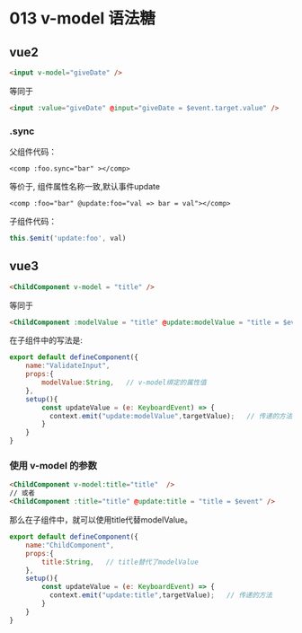 # 013 v-model 语法糖

## vue2
```html
<input v-model="giveDate" />
```
等同于

```html
<input :value="giveDate" @input="giveDate = $event.target.value" /> 
```

### .sync

父组件代码：

```
<comp :foo.sync="bar" ></comp>
```
等价于, 组件属性名称一致,默认事件update
```
<comp :foo="bar" @update:foo="val => bar = val"></comp>
```

子组件代码：
```js
this.$emit('update:foo', val)
```

## vue3
```html
<ChildComponent v-model = "title" />
```

等同于

```html
<ChildComponent :modelValue = "title" @update:modelValue = "title = $event">
```

在子组件中的写法是:

```js
export default defineComponent({
    name:"ValidateInput",
    props:{
        modelValue:String,   // v-model绑定的属性值
    },
    setup(){
        const updateValue = (e: KeyboardEvent) => {
          context.emit("update:modelValue",targetValue);   // 传递的方法
        }
    }
}
```

### 使用 v-model 的参数

```html
<ChildComponent v-model:title="title"  />
// 或者
<ChildComponent :title="title" @update:title = "title = $event" />
```
那么在子组件中，就可以使用title代替modelValue。

```js
export default defineComponent({
    name:"ChildComponent",
    props:{
        title:String,   // title替代了modelValue
    },
    setup(){
        const updateValue = (e: KeyboardEvent) => {
          context.emit("update:title",targetValue);   // 传递的方法
        }
    }
}
```